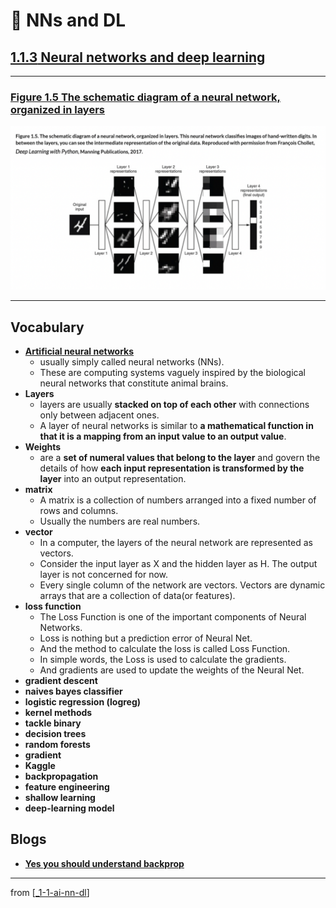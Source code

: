 # 🌱 NNs and DL

## [**1.1.3** Neural networks and deep learning](https://livebook.manning.com/book/deep-learning-with-javascript/chapter-1/52)

---

### [**Figure 1.5** The schematic diagram of a neural network, organized in layers](https://livebook.manning.com/book/deep-learning-with-javascript/chapter-1/ch01fig05)

<img src="../../../assets/figures/Figure_1-5.png"/>

---

## **Vocabulary**

- [**Artificial neural networks**](https://en.wikipedia.org/wiki/Artificial_neural_network)
  - usually simply called neural networks (NNs).
  - These are computing systems vaguely inspired by the biological neural networks that constitute animal brains.
- **Layers**
  - layers are usually **stacked on top of each other** with connections only between adjacent ones.
  - A layer of neural networks is similar to **a mathematical function in that it is a mapping from an input value to an output value**.
- **Weights**
  - are a **set of numeral values that belong to the layer** and govern the details of how **each input representation is transformed by the layer** into an output representation.
- **matrix**
  - A matrix is a collection of numbers arranged into a fixed number of rows and columns.
  - Usually the numbers are real numbers.
- **vector**
  - In a computer, the layers of the neural network are represented as vectors.
  - Consider the input layer as X and the hidden layer as H. The output layer is not concerned for now.
  - Every single column of the network are vectors. Vectors are dynamic arrays that are a collection of data(or features).
- **loss function**
  - The Loss Function is one of the important components of Neural Networks.
  - Loss is nothing but a prediction error of Neural Net.
  - And the method to calculate the loss is called Loss Function.
  - In simple words, the Loss is used to calculate the gradients.
  - And gradients are used to update the weights of the Neural Net.
- **gradient descent**
- **naives bayes classifier**
- **logistic regression (logreg)**
- **kernel methods**
- **tackle binary**
- **decision trees**
- **random forests**
- **gradient**
- **Kaggle**
- **backpropagation**
- **feature engineering**
- **shallow learning**
- **deep-learning model**

## **Blogs**

- [**Yes you should understand backprop**](https://karpathy.medium.com/yes-you-should-understand-backprop-e2f06eab496b#.vt3ax2kg9)

---

from [[_1-1-ai-nn-dl]]

[//begin]: # "Autogenerated link references for markdown compatibility"
[_1-1-ai-nn-dl]: _1-1-ai-nn-dl.md "🌱 AI ML NN DL"
[//end]: # "Autogenerated link references"
